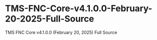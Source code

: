 # TMS-FNC-Core-v4.1.0.0-February-20-2025-Full-Source
TMS FNC Core v4.1.0.0 (February 20, 2025) Full Source
